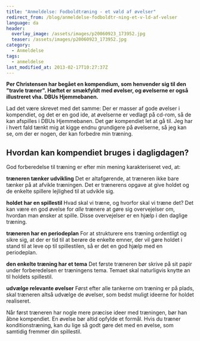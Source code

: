 ```yaml
---
title: "Anmeldelse: Fodboldtræning - et væld af øvelser"
redirect_from: /blog/anmeldelse-fodboldtr-ning-et-v-ld-af-velser
language: da
header:
  overlay_image: /assets/images/p20060923_173952.jpg
  teaser: /assets/images/p20060923_173952.jpg
category:
  - Anmeldelse
tags:
  - anmeldelse
last_modified_at: 2013-02-17T10:27:37Z
---
```


**Per Christensen har begået en kompendium, som henvender sig til den "travle træner". Hæftet er smækfyldt med øvelser, og øvelserne er også illustreret vha. DBUs Hjemmebanen.**

Lad det være skrevet med det samme: Der er masser af gode øvelser i kompendiet, og det er en god ide, at øvelserne er vedlagt på cd-rom, så de kan afspilles i DBUs Hjemmebanen. Det gør kompendiet let at gå til. Jeg har i hvert fald tænkt mig at kigge endnu grundigere på øvelserne, så jeg kan se, om der er nogen, der kan forbedre min træning.

Hvordan kan kompendiet bruges i dagligdagen?
--------------------------------------------

God forberedelse til træning er efter min mening karakteriseret ved, at:

**træneren tænker udvikling**
Det er altafgørende, at træneren ikke bare tænker på at afvikle træningen. Det er trænerens opgave at give holdet og de enkelte spillere lejlighed til at udvikle sig.

**holdet har en spillestil**
Hvad skal vi træne, og hvorfor skal vi træne det? Det kan være en god øvelse for _alle_ trænere at gøre sig overvejelser om, hvordan man ønsker at spille. Disse overvejelser er en hjælp i den daglige træning.

**træneren har en periodeplan**
For at strukturere ens træning ordentligt og sikre sig, at der er tid til at berøre de enkelte emner, der vil gøre holdet i stand til at leve op til spillestilen, så er det en god hjælp med en periodeplan.

**den enkelte træning har et tema**
Det første træneren bør skrive på sit papir under forberedelsen er træningens tema. Temaet skal naturligvis knytte an til holdets spillestil.

**udvælge relevante øvelser**
Først efter alle tankerne om træning er på plads, skal træneren altså udvælge de øvelser, som bedst muligt ideerne for holdet realiseret.

Når først træneren har nogle mere præcise ideer med træningen, bør han åbne kompendiet. En øvelse bør altid opfylde et formål. Hvis du træner konditionstræning, kan du lige så godt gøre det med en øvelse, som samtidig fremmer din spillestil.
